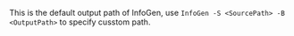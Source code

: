 This is the default output path of InfoGen, use `InfoGen -S <SourcePath> -B <OutputPath>` to specify cusstom path.

